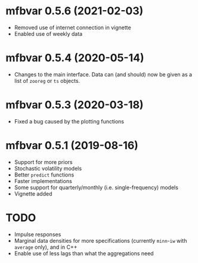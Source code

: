 # mfbvar 0.5.6 (2021-02-03)
* Removed use of internet connection in vignette
* Enabled use of weekly data

# mfbvar 0.5.4 (2020-05-14)
* Changes to the main interface. Data can (and should) now be given as a list of `zooreg` or `ts` objects.

# mfbvar 0.5.3 (2020-03-18)
* Fixed a bug caused by the plotting functions

# mfbvar 0.5.1 (2019-08-16)
* Support for more priors
* Stochastic volatility models
* Better `predict` functions
* Faster implementations
* Some support for quarterly/monthly (i.e. single-frequency) models
* Vignette added

# TODO
* Impulse responses
* Marginal data densities for more specifications (currently `minn`-`iw` with `average` only), and in C++
* Enable use of less lags than what the aggregations need

